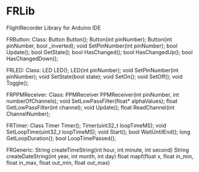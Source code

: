 # FRLib
 FlightRecorder Library for Arduino IDE


FRButton:
Class: Button
	Button();
	Button(int pinNumber);
	Button(int pinNumber, bool _inverted);
	void SetPinNumber(int pinNumber);
	bool Update();
	bool GetState();
	bool HasChanged();
	bool HasChangedUp();
	bool HasChangedDown();
  
FRLED:
Class: LED
	LED();
	LED(int pinNumber);	
	void SetPinNumber(int pinNumber);
	void SetState(bool state);
	void SetOn();
	void SetOff();
	void Toggle();
	
FRPPMReceiver:
Class: PPMReceiver
	PPMReceiver(int pinNumber, int numberOfChannels);
	void SetLowPassFilter(float* alphaValues);
	float GetLowPassFilter(int channel);
	void Update();
	float ReadChannel(int ChannelNumber);

FRTimer:
Class Timer
	Timer();
	Timer(uint32_t loopTimeMS);
	void SetLoopTime(uint32_t loopTimeMS);
	void Start();
	bool WaitUntilEnd();
	long GetLoopDuration();
	bool LoopTimePassed();
  
FRGeneric:
String createTimeString(int hour, int minute, int second)
String createDateString(int year, int month, int day)
float mapf(float x, float in_min, float in_max, float out_min, float out_max)
  